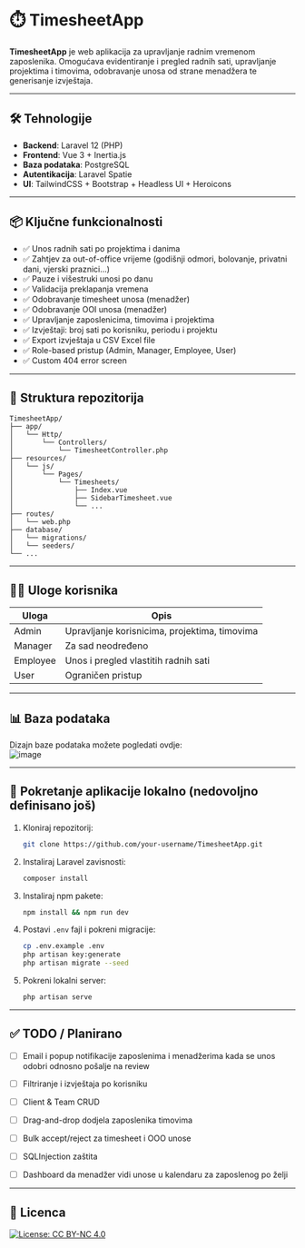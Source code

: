 
# ⏱️ TimesheetApp

**TimesheetApp** je web aplikacija za upravljanje radnim vremenom zaposlenika. Omogućava evidentiranje i pregled radnih sati, upravljanje projektima i timovima, odobravanje unosa od strane menadžera te generisanje izvještaja.

---

## 🛠️ Tehnologije

- **Backend**: Laravel 12 (PHP)
- **Frontend**: Vue 3 + Inertia.js
- **Baza podataka**: PostgreSQL
- **Autentikacija**: Laravel Spatie
- **UI**: TailwindCSS + Bootstrap + Headless UI + Heroicons

---

## 📦 Ključne funkcionalnosti

- ✅ Unos radnih sati po projektima i danima
- ✅ Zahtjev za out-of-office vrijeme (godišnji odmori, bolovanje, privatni dani, vjerski praznici...)
- ✅ Pauze i višestruki unosi po danu
- ✅ Validacija preklapanja vremena
- ✅ Odobravanje timesheet unosa (menadžer)
- ✅ Odobravanje OOI unosa (menadžer)
- ✅ Upravljanje zaposlenicima, timovima i projektima
- ✅ Izvještaji: broj sati po korisniku, periodu i projektu
- ✅ Export izvještaja u CSV Excel file
- ✅ Role-based pristup (Admin, Manager, Employee, User)
- ✅ Custom 404 error screen

---

## 🧭 Struktura repozitorija

```
TimesheetApp/
├── app/
│   └── Http/
│       └── Controllers/
│           └── TimesheetController.php
├── resources/
│   └── js/
│       └── Pages/
│           └── Timesheets/
│               ├── Index.vue
│               ├── SidebarTimesheet.vue
│               └── ...
├── routes/
│   └── web.php
├── database/
│   └── migrations/
│   └── seeders/
└── ...
```

---

## 🧑‍💼 Uloge korisnika

| Uloga      | Opis                                                   |
|------------|--------------------------------------------------------|
| Admin      | Upravljanje korisnicima, projektima, timovima          |
| Manager    | Za sad neodređeno                                      |
| Employee   | Unos i pregled vlastitih radnih sati                   |
| User       | Ograničen pristup                                      |

---

## 📊 Baza podataka

Dizajn baze podataka možete pogledati ovdje:  
![image](https://github.com/user-attachments/assets/a6b038da-cec2-4b72-bd72-411fa80ce265)



---

## 🚀 Pokretanje aplikacije lokalno (nedovoljno definisano još)

1. Kloniraj repozitorij:
   ```bash
   git clone https://github.com/your-username/TimesheetApp.git
   ```

2. Instaliraj Laravel zavisnosti:
   ```bash
   composer install
   ```

3. Instaliraj npm pakete:
   ```bash
   npm install && npm run dev
   ```

4. Postavi `.env` fajl i pokreni migracije:
   ```bash
   cp .env.example .env
   php artisan key:generate
   php artisan migrate --seed
   ```

5. Pokreni lokalni server:
   ```bash
   php artisan serve
   ```

---

## ✅ TODO / Planirano

- [ ] Email i popup notifikacije zaposlenima i menadžerima kada se unos odobri odnosno pošalje na review
- [ ] Filtriranje i izvještaja po korisniku
- [ ] Client & Team CRUD
- [ ] Drag-and-drop dodjela zaposlenika timovima
- [ ] Bulk accept/reject za timesheet i OOO unose
- [ ] SQLInjection zaštita
- [ ] Dashboard da menadžer vidi unose u kalendaru za zaposlenog po želji


---

## 📄 Licenca

[![License: CC BY-NC 4.0](https://licensebuttons.net/l/by-nc/4.0/88x31.png)](https://creativecommons.org/licenses/by-nc/4.0/)
